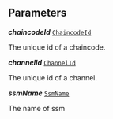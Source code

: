 

## Parameters





  
<article>

***chaincodeId*** [`ChaincodeId`](/docs/ssm-chaincode-models--page#chaincodeid) 

The unique id of a chaincode.

</article>
<article>

***channelId*** [`ChannelId`](/docs/channelid--page#channelid) 

The unique id of a channel.

</article>
<article>

***ssmName*** [`SsmName`](/docs/ssm-chaincode-models--page#ssmname) 

The name of ssm

</article>

